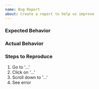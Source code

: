 ```yaml
---
name: Bug Report
about: Create a report to help us improve
---
```


### Expected Behavior

<!-- A clear and concise description of what you expected to happen. -->

### Actual Behavior

<!-- A clear and concise description of what actually happened. -->

### Steps to Reproduce

<!-- Steps to reproduce the behavior: -->

1. Go to '...'
2. Click on '...'
3. Scroll down to '...'
4. See error
